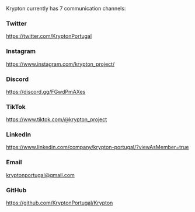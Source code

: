 Krypton currently has 7 communication channels:

### Twitter 
https://twitter.com/KryptonPortugal
### Instagram
https://www.instagram.com/krypton_project/
### Discord
https://discord.gg/FGwdPmAXes
### TikTok
https://www.tiktok.com/@krypton_project
### LinkedIn
https://www.linkedin.com/company/krypton-portugal/?viewAsMember=true
### Email
kryptonportugal@gmail.com
### GitHub
https://github.com/KryptonPortugal/Krypton